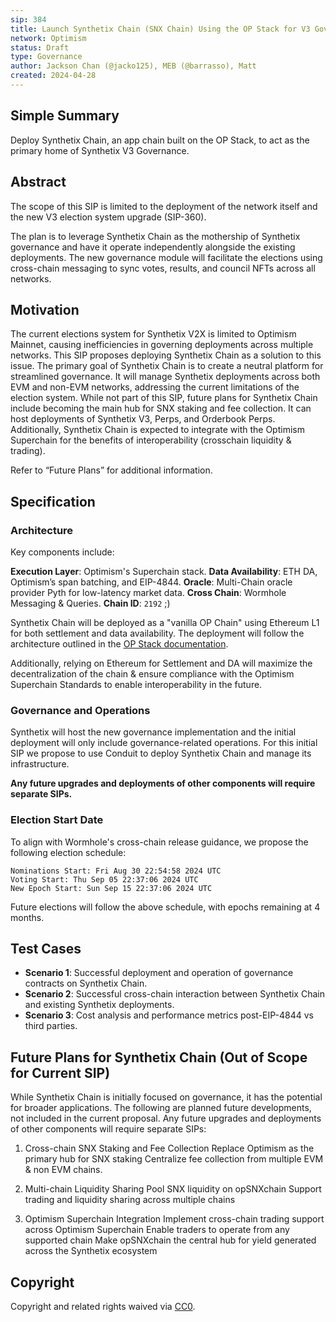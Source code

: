 ```yaml
---
sip: 384
title: Launch Synthetix Chain (SNX Chain) Using the OP Stack for V3 Governance
network: Optimism
status: Draft
type: Governance
author: Jackson Chan (@jacko125), MEB (@barrasso), Matt
created: 2024-04-28
---
```


## Simple Summary

Deploy Synthetix Chain, an app chain built on the OP Stack, to act as the primary home of Synthetix V3 Governance.

## Abstract

The scope of this SIP is limited to the deployment of the network itself and the new V3 election system upgrade (SIP-360).

The plan is to leverage Synthetix Chain as the mothership of Synthetix governance and have it operate independently alongside the existing deployments. The new governance module will facilitate the elections using cross-chain messaging to sync votes, results, and council NFTs across all networks.

## Motivation

The current elections system for Synthetix V2X is limited to Optimism Mainnet, causing inefficiencies in governing deployments across multiple networks. This SIP proposes deploying Synthetix Chain as a solution to this issue.
The primary goal of Synthetix Chain is to create a neutral platform for streamlined governance. It will manage Synthetix deployments across both EVM and non-EVM networks, addressing the current limitations of the election system.
While not part of this SIP, future plans for Synthetix Chain include becoming the main hub for SNX staking and fee collection. It can host deployments of Synthetix V3, Perps, and Orderbook Perps. Additionally, Synthetix Chain is expected to integrate with the Optimism Superchain for the benefits of interoperability (crosschain liquidity & trading).

Refer to “Future Plans” for additional information.

## Specification

### Architecture

Key components include:

**Execution Layer**: Optimism's Superchain stack.
**Data Availability**: ETH DA, Optimism’s span batching, and EIP-4844.
**Oracle**: Multi-Chain oracle provider Pyth for low-latency market data.
**Cross Chain**: Wormhole Messaging & Queries.
**Chain ID**: `2192` ;)

Synthetix Chain will be deployed as a "vanilla OP Chain" using Ethereum L1 for both settlement and data availability. The deployment will follow the architecture outlined in the [OP Stack documentation](https://docs.optimism.io/stack/explainer).

Additionally, relying on Ethereum for Settlement and DA will maximize the decentralization of the chain & ensure compliance with the Optimism Superchain Standards to enable interoperability in the future.

### Governance and Operations

Synthetix will host the new governance implementation and the initial deployment will only include governance-related operations. For this initial SIP we propose to use Conduit to deploy Synthetix Chain and manage its infrastructure.

**Any future upgrades and deployments of other components will require separate SIPs.**

### Election Start Date

To align with Wormhole's cross-chain release guidance, we propose the following election schedule:

```
Nominations Start: Fri Aug 30 22:54:58 2024 UTC
Voting Start: Thu Sep 05 22:37:06 2024 UTC
New Epoch Start: Sun Sep 15 22:37:06 2024 UTC
```

Future elections will follow the above schedule, with epochs remaining at 4 months.

## Test Cases

- **Scenario 1**: Successful deployment and operation of governance contracts on Synthetix Chain.
- **Scenario 2**: Successful cross-chain interaction between Synthetix Chain and existing Synthetix deployments.
- **Scenario 3**: Cost analysis and performance metrics post-EIP-4844 vs third parties.

## Future Plans for Synthetix Chain (Out of Scope for Current SIP)

While Synthetix Chain is initially focused on governance, it has the potential for broader applications. The following are planned future developments, not included in the current proposal. Any future upgrades and deployments of other components will require separate SIPs:

1. Cross-chain SNX Staking and Fee Collection
   Replace Optimism as the primary hub for SNX staking
   Centralize fee collection from multiple EVM & non EVM chains.

2. Multi-chain Liquidity Sharing
   Pool SNX liquidity on opSNXchain
   Support trading and liquidity sharing across multiple chains

3. Optimism Superchain Integration
   Implement cross-chain trading support across Optimism Superchain
   Enable traders to operate from any supported chain
   Make opSNXchain the central hub for yield generated across the Synthetix ecosystem

## Copyright

Copyright and related rights waived via [CC0](https://creativecommons.org/publicdomain/zero/1.0/).
